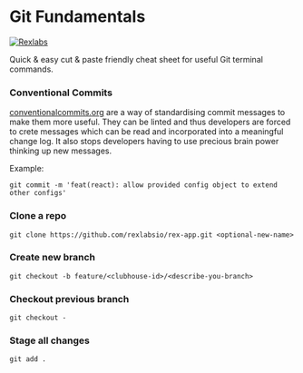 # Git Fundamentals

[![Rexlabs](./img/rex/rex_ribbon_logo_black.png)](./rexlabs/index.md)  

Quick & easy cut & paste friendly cheat sheet for useful Git terminal commands.

### Conventional Commits
[conventionalcommits.org](https://www.conventionalcommits.org) are a way of 
standardising commit messages to make them more useful. They can be linted 
and thus developers are forced to crete messages which can be read and 
incorporated into a meaningful change log. It also stops developers having 
to use precious brain power thinking up new messages.

Example: 
```
git commit -m 'feat(react): allow provided config object to extend other configs'
```



### Clone a repo
```
git clone https://github.com/rexlabsio/rex-app.git <optional-new-name>
```

### Create new branch
```
git checkout -b feature/<clubhouse-id>/<describe-you-branch>
```

### Checkout previous branch
```
git checkout -
```

### Stage all changes
```
git add .
```